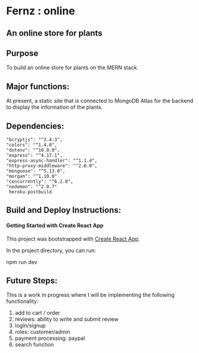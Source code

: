 # Fernz : online
## An online store for plants

## Purpose
To build an online store for plants on the MERN stack. 

## Major functions: 
At present, a static site that is connected to MongoDB Atlas for the backend to display the information of the plants.

## Dependencies: 
    "bcryptjs": "^2.4.3",
    "colors": "^1.4.0",
    "dotenv": "^10.0.0",
    "express": "^4.17.1",
    "express-async-handler": "^1.1.4",
    "http-proxy-middleware": "^2.0.0",
    "mongoose": "^5.13.0",
    "morgan": "^1.10.0"
    "concurrently": "^6.2.0",
    "nodemon": "^2.0.7"
     heroku-postbuild


## Build and Deploy Instructions: 
#### Getting Started with Create React App

This project was bootstrapped with [Create React App](https://github.com/facebook/create-react-app).

In the project directory, you can run:

npm run dev


## Future Steps: 
This is a work in progress where I will be implementing the following functionality: 
1. add to cart / order 
2. reviews: ability to write and submit review
3. login/signup
4. roles: customer/admin 
5. payment processing: paypal 
6. search function







